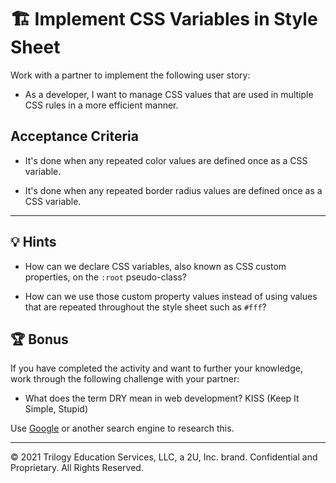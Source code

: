 # 🏗️ Implement CSS Variables in Style Sheet

Work with a partner to implement the following user story:

- As a developer, I want to manage CSS values that are used in multiple CSS rules in a more efficient manner.

## Acceptance Criteria

- It's done when any repeated color values are defined once as a CSS variable.

- It's done when any repeated border radius values are defined once as a CSS variable.

---

## 💡 Hints

- How can we declare CSS variables, also known as CSS custom properties, on the `:root` pseudo-class?

- How can we use those custom property values instead of using values that are repeated throughout the style sheet such as `#fff`?

## 🏆 Bonus

If you have completed the activity and want to further your knowledge, work through the following challenge with your partner:

- What does the term DRY mean in web development? KISS (Keep It Simple, Stupid)

Use [Google](https://www.google.com) or another search engine to research this.

---

© 2021 Trilogy Education Services, LLC, a 2U, Inc. brand. Confidential and Proprietary. All Rights Reserved.
